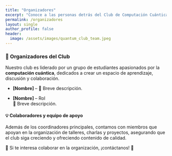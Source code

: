```yaml
---
title: "Organizadores"
excerpt: "Conoce a las personas detrás del Club de Computación Cuántica."
permalink: /organizadores
layout: single
author_profile: false
header:
  image: /assets/images/quantum_club_team.jpeg
---
```


### 👥 Organizadores del Club  

Nuestro club es liderado por un grupo de estudiantes apasionados por la **computación cuántica**, dedicados a crear un espacio de aprendizaje, discusión y colaboración.

- **[Nombre]** – 
  📍 Breve descripción.

- **[Nombre]** – Rol  
  📍 Breve descripción.

#### 💡 **Colaboradores y equipo de apoyo**  

Además de los coordinadores principales, contamos con miembros que apoyan en la organización de talleres, charlas y proyectos, asegurando que el club siga creciendo y ofreciendo contenido de calidad.  

🔹 Si te interesa colaborar en la organización, ¡contáctanos! 🚀
